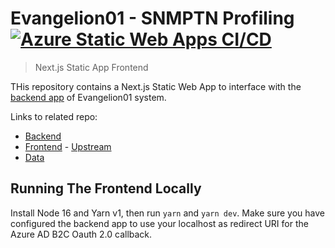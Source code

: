 # Evangelion01 - SNMPTN Profiling [![Azure Static Web Apps CI/CD](https://github.com/fahminlb33/azurehackathon2022_frontend/actions/workflows/azure-static-web-apps-proud-sky-00543000f.yml/badge.svg)](https://github.com/fahminlb33/azurehackathon2022_frontend/actions/workflows/azure-static-web-apps-proud-sky-00543000f.yml)

> Next.js Static App Frontend

THis repository contains a Next.js Static Web App to interface with the [backend app](https://github.com/fahminlb33/azurehackathon2022_backend) of Evangelion01 system.

Links to related repo:

- [Backend](https://github.com/fahminlb33/azurehackathon2022_backend)
- [Frontend](https://github.com/fahminlb33/azurehackathon2022_frontend) - [Upstream](https://github.com/ImBIOS/azurehackathon2022_frontend)
- [Data](https://github.com/fahminlb33/azurehackathon2022_data)

## Running The Frontend Locally

Install Node 16 and Yarn v1, then run `yarn` and `yarn dev`.
Make sure you have configured the backend app to use your localhost as redirect URI for the Azure AD B2C Oauth 2.0 callback.

